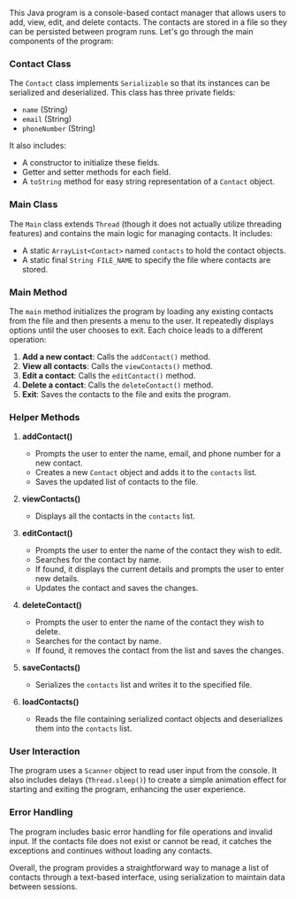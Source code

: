 This Java program is a console-based contact manager that allows users to add, view, edit, and delete contacts. The contacts are stored in a file so they can be persisted between program runs. Let's go through the main components of the program:

### Contact Class
The `Contact` class implements `Serializable` so that its instances can be serialized and deserialized. This class has three private fields:
- `name` (String)
- `email` (String)
- `phoneNumber` (String)

It also includes:
- A constructor to initialize these fields.
- Getter and setter methods for each field.
- A `toString` method for easy string representation of a `Contact` object.

### Main Class
The `Main` class extends `Thread` (though it does not actually utilize threading features) and contains the main logic for managing contacts. It includes:
- A static `ArrayList<Contact>` named `contacts` to hold the contact objects.
- A static final `String FILE_NAME` to specify the file where contacts are stored.

### Main Method
The `main` method initializes the program by loading any existing contacts from the file and then presents a menu to the user. It repeatedly displays options until the user chooses to exit. Each choice leads to a different operation:

1. **Add a new contact**: Calls the `addContact()` method.
2. **View all contacts**: Calls the `viewContacts()` method.
3. **Edit a contact**: Calls the `editContact()` method.
4. **Delete a contact**: Calls the `deleteContact()` method.
5. **Exit**: Saves the contacts to the file and exits the program.

### Helper Methods
1. **addContact()**
   - Prompts the user to enter the name, email, and phone number for a new contact.
   - Creates a new `Contact` object and adds it to the `contacts` list.
   - Saves the updated list of contacts to the file.

2. **viewContacts()**
   - Displays all the contacts in the `contacts` list.

3. **editContact()**
   - Prompts the user to enter the name of the contact they wish to edit.
   - Searches for the contact by name.
   - If found, it displays the current details and prompts the user to enter new details.
   - Updates the contact and saves the changes.

4. **deleteContact()**
   - Prompts the user to enter the name of the contact they wish to delete.
   - Searches for the contact by name.
   - If found, it removes the contact from the list and saves the changes.

5. **saveContacts()**
   - Serializes the `contacts` list and writes it to the specified file.

6. **loadContacts()**
   - Reads the file containing serialized contact objects and deserializes them into the `contacts` list.

### User Interaction
The program uses a `Scanner` object to read user input from the console. It also includes delays (`Thread.sleep()`) to create a simple animation effect for starting and exiting the program, enhancing the user experience.

### Error Handling
The program includes basic error handling for file operations and invalid input. If the contacts file does not exist or cannot be read, it catches the exceptions and continues without loading any contacts.

Overall, the program provides a straightforward way to manage a list of contacts through a text-based interface, using serialization to maintain data between sessions.
